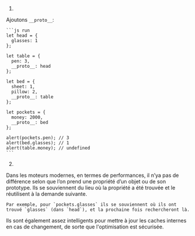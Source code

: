 
1.
Ajoutons `__proto__`:

    ```js run
    let head = {
      glasses: 1
    };

    let table = {
      pen: 3,
      __proto__: head
    };

    let bed = {
      sheet: 1,
      pillow: 2,
      __proto__: table
    };

    let pockets = {
      money: 2000,
      __proto__: bed
    };

    alert(pockets.pen); // 3
    alert(bed.glasses); // 1
    alert(table.money); // undefined
    ```

2.
Dans les moteurs modernes, en termes de performances, il n’ya pas de différence selon que l’on prend une propriété d’un objet ou de son prototype.
Ils se souviennent du lieu où la propriété a été trouvée et le réutilisent à la demande suivante.

    Par exemple, pour `pockets.glasses` ils se souviennent où ils ont trouvé `glasses` (dans `head`), et la prochaine fois rechercheront là.
Ils sont également assez intelligents pour mettre à jour les caches internes en cas de changement, de sorte que l'optimisation est sécurisée.
